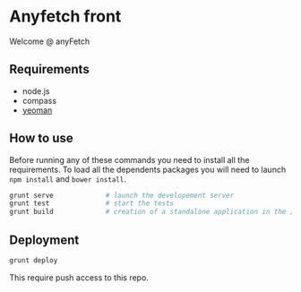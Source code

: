 Anyfetch front
==============

Welcome @ anyFetch

## Requirements

* node.js
* compass
* [yeoman](http://yeoman.io/)


## How to use

Before running any of these commands you need to install all the requirements. To load all the dependents packages you will need to launch `npm install` and `bower install`.

```sh
grunt serve				# launch the developement server
grunt test				# start the tests
grunt build				# creation of a standalone application in the /build directory
```

## Deployment
 
 ```sh
 grunt deploy
 ```
 
 This require push access to this repo.